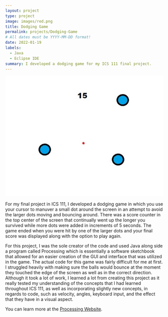 ```yaml
---
layout: project
type: project
image: images/red.png
title: Dodging Game
permalink: projects/Dodging-Game
# All dates must be YYYY-MM-DD format!
date: 2022-01-19
labels:
  - Java
  - Eclipse IDE
summary: I developed a dodging game for my ICS 111 final project.
---
```


<div class="ui medium left floated image">
  <img class="ui image" src="../images/balldodge.JPG">
</div>

For my final project in ICS 111, I developed a dodging game in which you use your cursor to manuver a small dot around the screen in an attempt to avoid the larger dots moving and bouncing around. There was a score counter in the top center of the screen that continually went up the longer you survived while more dots were added in increments of 5 seconds. The game ended when you were hit by one of the larger dots and your final score was displayed along with the option to play again. 

For this project, I was the sole creator of the code and used Java along side a program called Processing which is essentially a software sketchbook that allowed for an easier creation of the GUI and interface that was utilized in the game. The actual code for this game was fairly difficult for me at first. I struggled heavily with making sure the balls would bounce at the moment they touched the edge of the screen as well as in the correct direction. Although it took a lot of work, I learned a lot from creating this project as it really tested my understanding of the concepts that I had learned throughout ICS 111, as well as incorporating slightly new concepts, in regards to code, such as velocity, angles, keyboard input, and the effect that they have in a visual aspect. 

You can learn more at the [Processing Website](https://processing.org/).



